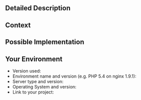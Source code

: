 <!--- Provide a general summary of the issue in the Title above -->

## Detailed Description

<!--- Provide a detailed description of the change or addition you are proposing -->

## Context

<!--- Why is this change important to you? How would you use it? -->
<!--- How can it benefit other users? -->

## Possible Implementation

<!--- Not obligatory, but suggest an idea for implementing addition or change -->

## Your Environment

<!--- Include as many relevant details about the environment you experienced the bug in -->

- Version used:
- Environment name and version (e.g. PHP 5.4 on nginx 1.9.1):
- Server type and version:
- Operating System and version:
- Link to your project:
